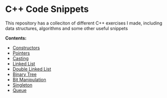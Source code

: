 # C++ Code Snippets

This repository has a colleciton of different C++ exercises I made, including data structures, algorithms and some other useful snippets

**Contents:**

- [Constructors](./src/Constructors.cpp)
- [Pointers](./src/Pointers.cpp)
- [Casting](./src/Casting.cpp)
- [Linked List](./src/LinkedList.cpp)
- [Double Linked List](./src/DoubleLinkedList.cpp)
- [Binary Tree](./src/BinaryTree.cpp)
- [Bit Manipulation](./src/BitManipulation.cpp)
- [Singleton](./src/Singleton.cpp)
- [Queue](./src/Queue.cpp)
